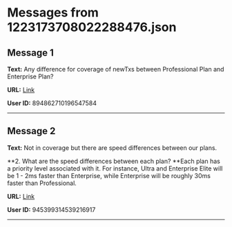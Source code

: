 # Messages from 1223173708022288476.json

## Message 1

**Text:** Any  difference for coverage of newTxs between Professional Plan and Enterprise Plan?

**URL:** [Link](https://discord.com/channels/638409433860407300/638411171233398824/1223173708022288476)

**User ID:** 894862710196547584

---

## Message 2

**Text:** Not in coverage but there are speed differences between our plans.

**2. What are the speed differences between each plan?
**Each plan has a priority level associated with it. For instance, Ultra and Enterprise Elite will be 1 - 2ms faster than Enterprise, while Enterprise will be roughly 30ms faster than Professional.

**URL:** [Link](https://discord.com/channels/638409433860407300/638411171233398824/1223259687957561344)

**User ID:** 945399314539216917

---

